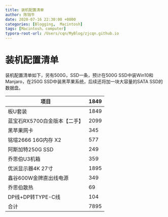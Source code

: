 ```yaml
---
title: 装机配置清单
author: 陈钱牛
date: 2020-07-16 22:30:00 +0800
categories: [Blogging,  Macintosh]
tags: [Macintosh，computer]
typora-root-url: /Users/cqn/MyBlog/zjcqn.github.io
---
```


# 装机配置清单

装机配置清单如下，另有500G，SSD一条，预计在500G SSD中装Win10和 Manjaro，在250G SSD中装黑苹果系统，后续还将加一块大容量的SATA SSD的数据盘。

| 项目                         | 1849 |
| ---------------------------- | ---- |
| 板U套装                      | 1849 |
| 蓝宝石RX5700白金版本【二手】 | 2099 |
| 黑苹果网卡                   | 345  |
| 铭瑄2666 16G内存 X2          | 577  |
| 阿斯加特250G SSD             | 249  |
| 乔思伯U3机箱                 | 359  |
| 优派显示器4K 27寸            | 1895 |
| 鑫谷600W金牌直出线电源       | 349  |
| 乔思伯散热                   | 69   |
| DP线+DP转TYPE-C线            | 104  |
| 合计                         | 7895 |

